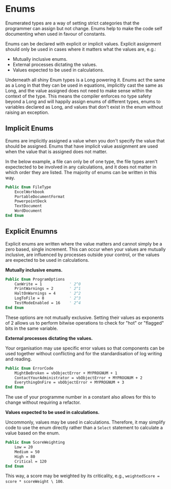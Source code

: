 # Enums

Enumerated types are a way of setting strict categories that the programmer can assign but not change. Enums help to make the code self documenting when used in favour of constants.

Enums can be declared with explicit or implicit values. Explicit assignment should only be used in cases where it matters what the values are, e.g.:

* Mutually inclusive enums.
* External processes dictating the values.
* Values expected to be used in calculations.

Underneath all shiny Enum types is a Long powering it. Enums act the same as a Long in that they can be used in equations, implicitly cast the same as Long, and the value assigned does not need to make sense within the context of the type. This means the compiler enforces no type safety beyond a Long and will happily assign enums of different types, enums to variables declared as Long, and values that don't exist in the enum without raising an exception.

## Implicit Enums

Enums are implicitly assigned a value when you don't specify the value that should be assigned. Enums that have implicit value assignment are used when the value that is assigned does not matter.

In the below example, a file can only be of one type, the file types aren't expectected to be involved in any calculations, and it does not matter in which order they are listed. The majority of enums can be written in this way.

```vb
Public Enum FileType
    ExcelWorkbook
    PortableDocumentFormat
    PowerpointDeck
    TextDocument
    WordDocument
End Enum
```

## Explicit Enumns

Explicit enums are written where the value matters and cannot simply be a zero based, single increment. This can occur when your values are mutually inclusive, are influenced by processes outside your control, or the values are expected to be used in calculations.

**Mutually inclusive enums.**

```vb
Public Enum ProgramOptions
    CanWrite = 1            ' 2^0
    PrintWarnings = 2       ' 2^1
    HaltOnWarnings = 4      ' 2^2
    LogToFile = 8           ' 2^3
    TestModeEnabled = 16    ' 2^4
End Enum
```

These options are not mutually exclusive. Setting their values as exponents of 2 allows us to perform bitwise operations to check for "hot" or "flagged" bits in the same variable.

**External processes dictating the values.**

Your organisation may use specific error values so that components can be used together without conflicting and for the standardisation of log writing and reading.

```vb
Public Enum ErrorCode
    MightBeBroken = vbObjectError + MYPROGNUM + 1
    ContactYourAdministrator = vbObjectError + MYPROGNUM + 2
    EverythingOnFire = vbObjectError + MYPROGNUM + 3
End Enum
```

The use of your programme number in a constant also allows for this to change without requiring a refactor.

**Values expected to be used in calculations.**

Uncommonly, values may be used in calculations. Therefore, it may simplify code to use the enum directly rather than a `Select` statement to calculate a value based on the enum.

```vb
Public Enum ScoreWeighting
    Low = 20
    Medium = 50
    High = 80
    Critical = 120
End Enum
```

This way, a score may be weighted by its criticality, e.g., `weightedScore = score * scoreWeight \ 100`.
